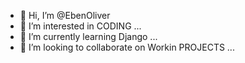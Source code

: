 - 👋 Hi, I’m @EbenOliver
- 👀 I’m interested in CODING ...
- 🌱 I’m currently learning Django ...
- 💞️ I’m looking to collaborate on Workin PROJECTS ...


<!---
EbenOliver/EbenOliver is a ✨ special ✨ repository because its `README.md` (this file) appears on your GitHub profile.
You can click the Preview link to take a look at your changes.
--->
